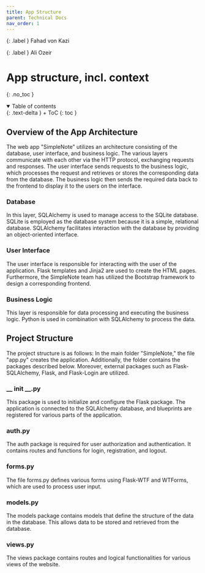 ```yaml
---
title: App Structure
parent: Technical Docs
nav_order: 1
---
```


{: .label }
Fahad von Kazi

{: .label }
Ali Ozeir

# App structure, incl. context
{: .no_toc }

<details open markdown="block">
{: .text-delta }
<summary>Table of contents</summary>
+ ToC
{: toc }
</details> 

## Overview of the App Architecture
The web app "SimpleNote" utilizes an architecture consisting of the database, user interface, and business logic. The various layers communicate with each other via the HTTP protocol, exchanging requests and responses. The user interface sends requests to the business logic, which processes the request and retrieves or stores the corresponding data from the database. The business logic then sends the required data back to the frontend to display it to the users on the interface.

### Database
In this layer, SQLAlchemy is used to manage access to the SQLite database. SQLite is employed as the database system because it is a simple, relational database. SQLAlchemy facilitates interaction with the database by providing an object-oriented interface.

### User Interface
The user interface is responsible for interacting with the user of the application. Flask templates and Jinja2 are used to create the HTML pages. Furthermore, the SimpleNote team has utilized the Bootstrap framework to design a corresponding frontend.

### Business Logic
This layer is responsible for data processing and executing the business logic. Python is used in combination with SQLAlchemy to process the data.

## Project Structure
The project structure is as follows: In the main folder "SimpleNote," the file "app.py" creates the application. Additionally, the folder contains the packages described below. Moreover, external packages such as Flask-SQLAlchemy, Flask, and Flask-Login are utilized.

### __ init __.py
This package is used to initialize and configure the Flask package. The application is connected to the SQLAlchemy database, and blueprints are registered for various parts of the application.

### auth.py
The auth package is required for user authorization and authentication. It contains routes and functions for login, registration, and logout.

### forms.py
The file forms.py defines various forms using Flask-WTF and WTForms, which are used to process user input.

### models.py
The models package contains models that define the structure of the data in the database. This allows data to be stored and retrieved from the database.

### views.py
The views package contains routes and logical functionalities for various views of the website.